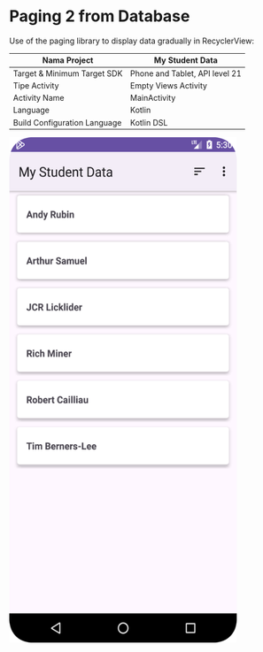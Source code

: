 # Paging 2 from Database

Use of the paging library to display data gradually in RecyclerView:

| Nama Project                  | My Student Data                |
|-------------------------------|--------------------------------|
| Target & Minimum Target SDK   | Phone and Tablet, API level 21 |
| Tipe Activity                 | Empty Views Activity           | 
| Activity Name                 | MainActivity                   |
| Language                      | Kotlin                         |
| Build Configuration Language  | Kotlin DSL                     |

<img src="preview.png" alt="Preview 1" width="411" height="914">